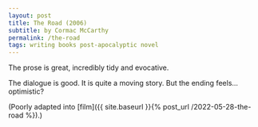 ```yaml
---
layout: post
title: The Road (2006)
subtitle: by Cormac McCarthy
permalink: /the-road
tags: writing books post-apocalyptic novel
---
```


The prose is great, incredibly tidy and evocative.
<!--more-->
The dialogue is good.
It is quite a moving story.
But the ending feels... optimistic?

(Poorly adapted into [film]({{ site.baseurl }}{% post_url /2022-05-28-the-road %}).)